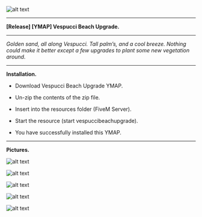 ![alt text](https://forum.cfx.re/uploads/default/original/4X/b/9/3/b933959307df65b29f4f8244585dc41a1c31720a.png "Banner")

---

**[Release] [YMAP] Vespucci Beach Upgrade.**

---

*Golden sand, all along Vespucci. Tall palm’s, and a cool breeze. Nothing could make it better except a few upgrades to plant some new vegetation around.*

---

**Installation.**

* Download Vespucci Beach Upgrade YMAP.

* Un-zip the contents of the zip file.

* Insert into the resources folder (FiveM Server).

* Start the resource (start vespuccibeachupgrade).

* You have successfully installed this YMAP.

---

**Pictures.**

![alt text](https://forum.cfx.re/uploads/default/original/4X/b/7/2/b720a69aaac81d74cbb65bfc5dfd933ebed832bc.jpeg "1")

![alt text](https://forum.cfx.re/uploads/default/original/4X/1/4/d/14d9dbfffb9b8124e77a4aeb806b27d535ae36fa.jpeg "2")

![alt text](https://forum.cfx.re/uploads/default/original/4X/4/0/e/40ed54e38e61be0f1eb3ebfcf7ab33b566ce5015.jpeg "3")

![alt text](https://forum.cfx.re/uploads/default/original/4X/5/3/1/53116b7748423bdde627a362281d93bdda783d02.jpeg "4")

![alt text](https://forum.cfx.re/uploads/default/original/4X/f/b/1/fb10289d750ec0608cf880a81d9a24bd1d9f012d.jpeg "5")
